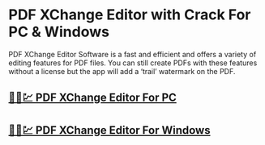 # PDF XChange Editor with Crack For PC & Windows



PDF XChange Editor Software is a fast and efficient and offers a variety of editing features for PDF files. You can still create PDFs with these features without a license but the app will add a ‘trail’ watermark on the PDF.

## [🚀🎉💹 PDF XChange Editor For PC](https://alipc.pro/)

## [🚀🎉💹 PDF XChange Editor For Windows](https://alipc.pro/)

 
